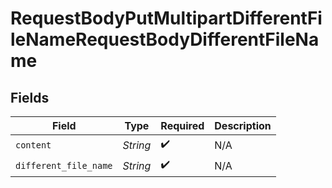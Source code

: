 # RequestBodyPutMultipartDifferentFileNameRequestBodyDifferentFileName


## Fields

| Field                 | Type                  | Required              | Description           |
| --------------------- | --------------------- | --------------------- | --------------------- |
| `content`             | *String*              | :heavy_check_mark:    | N/A                   |
| `different_file_name` | *String*              | :heavy_check_mark:    | N/A                   |
